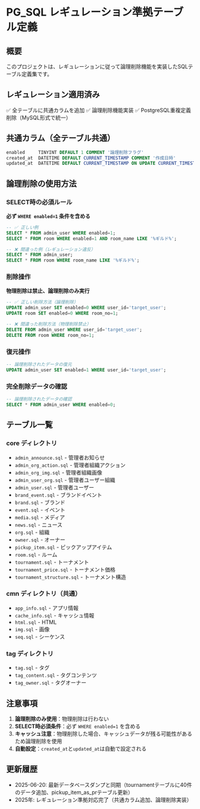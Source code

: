# PG_SQL レギュレーション準拠テーブル定義

## 概要
このプロジェクトは、レギュレーションに従って論理削除機能を実装したSQLテーブル定義集です。

## レギュレーション適用済み
✅ 全テーブルに共通カラムを追加
✅ 論理削除機能実装
✅ PostgreSQL重複定義削除（MySQL形式で統一）

## 共通カラム（全テーブル共通）
```sql
enabled     TINYINT DEFAULT 1 COMMENT '論理削除フラグ'
created_at  DATETIME DEFAULT CURRENT_TIMESTAMP COMMENT '作成日時'
updated_at  DATETIME DEFAULT CURRENT_TIMESTAMP ON UPDATE CURRENT_TIMESTAMP COMMENT '更新日時'
```

## 論理削除の使用方法

### SELECT時の必須ルール
**必ず `WHERE enabled=1` 条件を含める**
```sql
-- ✅ 正しい例
SELECT * FROM admin_user WHERE enabled=1;
SELECT * FROM room WHERE enabled=1 AND room_name LIKE '%ギルド%';

-- ❌ 間違った例（レギュレーション違反）
SELECT * FROM admin_user;
SELECT * FROM room WHERE room_name LIKE '%ギルド%';
```

### 削除操作
**物理削除は禁止、論理削除のみ実行**
```sql
-- ✅ 正しい削除方法（論理削除）
UPDATE admin_user SET enabled=0 WHERE user_id='target_user';
UPDATE room SET enabled=0 WHERE room_no=1;

-- ❌ 間違った削除方法（物理削除禁止）
DELETE FROM admin_user WHERE user_id='target_user';
DELETE FROM room WHERE room_no=1;
```

### 復元操作
```sql
-- 論理削除されたデータの復元
UPDATE admin_user SET enabled=1 WHERE user_id='target_user';
```

### 完全削除データの確認
```sql
-- 論理削除されたデータの確認
SELECT * FROM admin_user WHERE enabled=0;
```

## テーブル一覧

### core ディレクトリ
- `admin_announce.sql` - 管理者お知らせ
- `admin_org_action.sql` - 管理者組織アクション
- `admin_org_img.sql` - 管理者組織画像
- `admin_user_org.sql` - 管理者ユーザー組織
- `admin_user.sql` - 管理者ユーザー
- `brand_event.sql` - ブランドイベント
- `brand.sql` - ブランド
- `event.sql` - イベント
- `media.sql` - メディア
- `news.sql` - ニュース
- `org.sql` - 組織
- `owner.sql` - オーナー
- `pickup_item.sql` - ピックアップアイテム
- `room.sql` - ルーム
- `tournament.sql` - トーナメント
- `tournament_price.sql` - トーナメント価格
- `tournament_structure.sql` - トーナメント構造

### cmn ディレクトリ（共通）
- `app_info.sql` - アプリ情報
- `cache_info.sql` - キャッシュ情報
- `html.sql` - HTML
- `img.sql` - 画像
- `seq.sql` - シーケンス

### tag ディレクトリ
- `tag.sql` - タグ
- `tag_content.sql` - タグコンテンツ
- `tag_owner.sql` - タグオーナー

## 注意事項
1. **論理削除のみ使用**：物理削除は行わない
2. **SELECT時必須条件**：必ず `WHERE enabled=1` を含める
3. **キャッシュ注意**：物理削除した場合、キャッシュデータが残る可能性があるため論理削除を使用
4. **自動設定**：`created_at`と`updated_at`は自動で設定される

## 更新履歴
- 2025-06-20: 最新データベースダンプと同期（tournamentテーブルに40件のデータ追加、pickup_item_as_prテーブル更新）
- 2025年: レギュレーション準拠対応完了（共通カラム追加、論理削除実装）